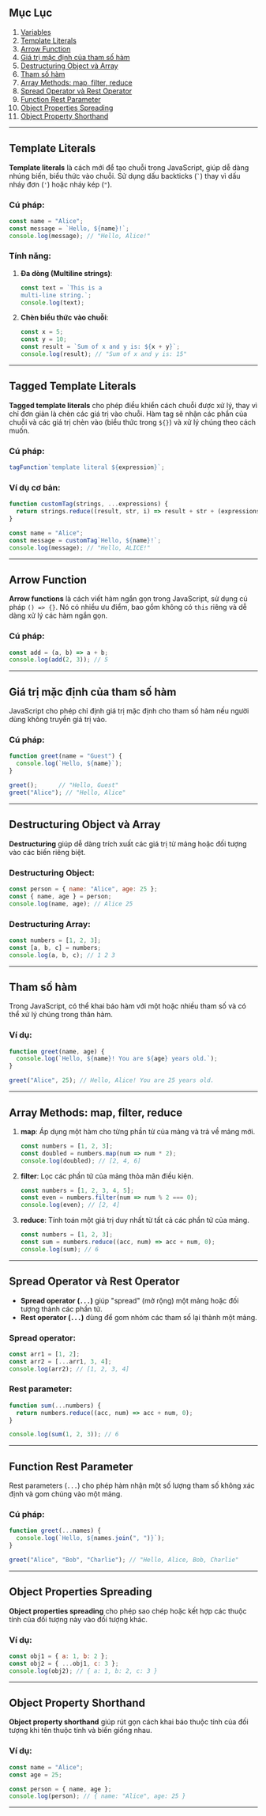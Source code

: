 ## Mục Lục
1. [Variables](https://github.com/ttkienn/js-tutorial/blob/main/variable.md)
1. [Template Literals](https://github.com/ttkienn/js-tutorial/blob/main/template_literals.md)
3. [Arrow Function](https://github.com/ttkienn/js-tutorial/blob/main/arrow_function.md)
4. [Giá trị mặc định của tham số hàm](https://github.com/ttkienn/js-tutorial/blob/main/default_parametor.md)
5. [Destructuring Object và Array](https://github.com/ttkienn/js-tutorial/blob/main/destructuring_object_and_array.md)
6. [Tham số hàm](https://github.com/ttkienn/js-tutorial/blob/main/function_rest_parametor.md)
7. [Array Methods: map, filter, reduce](https://github.com/ttkienn/js-tutorial/blob/main/array_methods.md)
8. [Spread Operator và Rest Operator](https://github.com/ttkienn/js-tutorial/blob/main/spread_operator_and_rest_operator.md)
9. [Function Rest Parameter](https://github.com/ttkienn/js-tutorial/blob/main/function_rest_parametor.md)
10. [Object Properties Spreading](https://github.com/ttkienn/js-tutorial/blob/main/object_properties_spreading.md)
11. [Object Property Shorthand](https://github.com/ttkienn/js-tutorial/blob/main/object_property_shorthand.md)

---

## Template Literals
**Template literals** là cách mới để tạo chuỗi trong JavaScript, giúp dễ dàng nhúng biến, biểu thức vào chuỗi. Sử dụng dấu backticks (`` ` ``) thay vì dấu nháy đơn (`'`) hoặc nháy kép (`"`).

### Cú pháp:
```javascript
const name = "Alice";
const message = `Hello, ${name}!`;
console.log(message); // "Hello, Alice!"
```

### Tính năng:
1. **Đa dòng (Multiline strings)**:
   ```javascript
   const text = `This is a
   multi-line string.`;
   console.log(text);
   ```
   
2. **Chèn biểu thức vào chuỗi**:
   ```javascript
   const x = 5;
   const y = 10;
   const result = `Sum of x and y is: ${x + y}`;
   console.log(result); // "Sum of x and y is: 15"
   ```

---

## Tagged Template Literals

**Tagged template literals** cho phép điều khiển cách chuỗi được xử lý, thay vì chỉ đơn giản là chèn các giá trị vào chuỗi. Hàm tag sẽ nhận các phần của chuỗi và các giá trị chèn vào (biểu thức trong `${}`) và xử lý chúng theo cách muốn.

### Cú pháp:
```javascript
tagFunction`template literal ${expression}`;
```

### Ví dụ cơ bản:
```javascript
function customTag(strings, ...expressions) {
  return strings.reduce((result, str, i) => result + str + (expressions[i] ? expressions[i].toUpperCase() : ''), '');
}

const name = "Alice";
const message = customTag`Hello, ${name}!`;
console.log(message); // "Hello, ALICE!"
```

---

## Arrow Function

**Arrow functions** là cách viết hàm ngắn gọn trong JavaScript, sử dụng cú pháp `() => {}`. Nó có nhiều ưu điểm, bao gồm không có `this` riêng và dễ dàng xử lý các hàm ngắn gọn.

### Cú pháp:
```javascript
const add = (a, b) => a + b;
console.log(add(2, 3)); // 5
```

---

## Giá trị mặc định của tham số hàm

JavaScript cho phép chỉ định giá trị mặc định cho tham số hàm nếu người dùng không truyền giá trị vào.

### Cú pháp:
```javascript
function greet(name = "Guest") {
  console.log(`Hello, ${name}`);
}

greet();      // "Hello, Guest"
greet("Alice"); // "Hello, Alice"
```

---

## Destructuring Object và Array

**Destructuring** giúp dễ dàng trích xuất các giá trị từ mảng hoặc đối tượng vào các biến riêng biệt.

### Destructuring Object:
```javascript
const person = { name: "Alice", age: 25 };
const { name, age } = person;
console.log(name, age); // Alice 25
```

### Destructuring Array:
```javascript
const numbers = [1, 2, 3];
const [a, b, c] = numbers;
console.log(a, b, c); // 1 2 3
```

---

## Tham số hàm

Trong JavaScript, có thể khai báo hàm với một hoặc nhiều tham số và có thể xử lý chúng trong thân hàm.

### Ví dụ:
```javascript
function greet(name, age) {
  console.log(`Hello, ${name}! You are ${age} years old.`);
}

greet("Alice", 25); // Hello, Alice! You are 25 years old.
```

---

## Array Methods: map, filter, reduce

1. **map**: Áp dụng một hàm cho từng phần tử của mảng và trả về mảng mới.
   ```javascript
   const numbers = [1, 2, 3];
   const doubled = numbers.map(num => num * 2);
   console.log(doubled); // [2, 4, 6]
   ```

2. **filter**: Lọc các phần tử của mảng thỏa mãn điều kiện.
   ```javascript
   const numbers = [1, 2, 3, 4, 5];
   const even = numbers.filter(num => num % 2 === 0);
   console.log(even); // [2, 4]
   ```

3. **reduce**: Tính toán một giá trị duy nhất từ tất cả các phần tử của mảng.
   ```javascript
   const numbers = [1, 2, 3];
   const sum = numbers.reduce((acc, num) => acc + num, 0);
   console.log(sum); // 6
   ```

---

## Spread Operator và Rest Operator

- **Spread operator (`...`)** giúp "spread" (mở rộng) một mảng hoặc đối tượng thành các phần tử.
- **Rest operator (`...`)** dùng để gom nhóm các tham số lại thành một mảng.

### Spread operator:
```javascript
const arr1 = [1, 2];
const arr2 = [...arr1, 3, 4];
console.log(arr2); // [1, 2, 3, 4]
```

### Rest parameter:
```javascript
function sum(...numbers) {
  return numbers.reduce((acc, num) => acc + num, 0);
}

console.log(sum(1, 2, 3)); // 6
```

---

## Function Rest Parameter

Rest parameters (`...`) cho phép hàm nhận một số lượng tham số không xác định và gom chúng vào một mảng.

### Cú pháp:
```javascript
function greet(...names) {
  console.log(`Hello, ${names.join(", ")}`);
}

greet("Alice", "Bob", "Charlie"); // "Hello, Alice, Bob, Charlie"
```

---

## Object Properties Spreading

**Object properties spreading** cho phép sao chép hoặc kết hợp các thuộc tính của đối tượng này vào đối tượng khác.

### Ví dụ:
```javascript
const obj1 = { a: 1, b: 2 };
const obj2 = { ...obj1, c: 3 };
console.log(obj2); // { a: 1, b: 2, c: 3 }
```

---

## Object Property Shorthand

**Object property shorthand** giúp rút gọn cách khai báo thuộc tính của đối tượng khi tên thuộc tính và biến giống nhau.

### Ví dụ:
```javascript
const name = "Alice";
const age = 25;

const person = { name, age };
console.log(person); // { name: "Alice", age: 25 }
```

---
